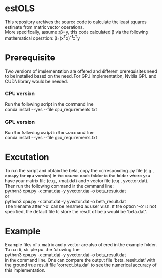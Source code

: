 # estOLS
This repository archives the source code to calculate the least squares estimate from matrix vector operations.<br>
More specifically, assume xβ=y, this code calculated β via the following mathematical operation: β=(x<sup>T</sup>x)<sup>-1</sup>x<sup>T</sup>y


# Prerequisite
Two versions of implementation are offered and different prerequisites need to be installed based on the need. For GPU implementation, Nvidia GPU and CUDA library would be needed.
### CPU version
Run the following script in the command line<br>
conda install --yes --file cpu_requirements.txt
### GPU version
Run the following script in the command line<br>
conda install --yes --file gpu_requirements.txt

# Excutation
To run the script and obtain the beta, copy the corresponding .py file (e.g., cpu.py for cpu version) in the source code folder to the folder where you have your matrix file (e.g., xmat.dat) and y vector file (e.g., yvector.dat).<br>
Then run the following command in the command line:<br>
python3 cpu.py -x xmat.dat -y yvector.dat -o beta_result.dat<br>
or<br>
python3 cpu.py -x xmat.dat -y yvector.dat -o beta_result.dat<br>
The filename after '-o' can be renamed as user wish. If the option '-o' is not specified, the default file to store the result of beta would be 'beta.dat'.

# Example
Example files of x matrix and y vector are also offered in the example folder. To run it, simple put the following line<br>
python3 cpu.py -x xmat.dat -y yvector.dat -o beta_result.dat<br>
in the command line. One can compare the output file 'beta_result.dat' with the ground true result file 'correct_bta.dat' to see the numerical accuracy of this implementation.
